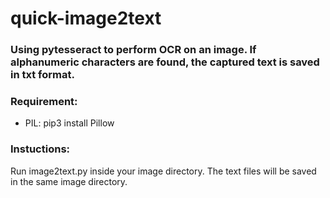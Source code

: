 # quick-image2text

### Using pytesseract to perform OCR on an image.  If alphanumeric characters are found, the captured text is saved in txt format.

### Requirement:
* PIL: pip3 install Pillow

### Instuctions:
Run image2text.py inside your image directory.  The text files will be saved in the same image directory.

